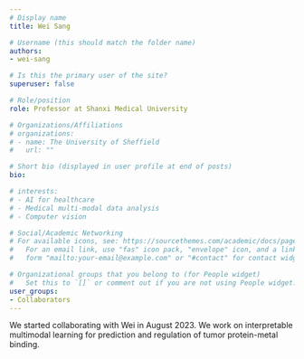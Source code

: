 ```yaml
---
# Display name
title: Wei Sang

# Username (this should match the folder name)
authors:
- wei-sang

# Is this the primary user of the site?
superuser: false

# Role/position
role: Professor at Shanxi Medical University

# Organizations/Affiliations
# organizations:
# - name: The University of Sheffield
#   url: ""

# Short bio (displayed in user profile at end of posts)
bio: 

# interests:
# - AI for healthcare
# - Medical multi-modal data analysis
# - Computer vision

# Social/Academic Networking
# For available icons, see: https://sourcethemes.com/academic/docs/page-builder/#icons
#   For an email link, use "fas" icon pack, "envelope" icon, and a link in the
#   form "mailto:your-email@example.com" or "#contact" for contact widget.

# Organizational groups that you belong to (for People widget)
#   Set this to `[]` or comment out if you are not using People widget.
user_groups:
- Collaborators
---
```


We started collaborating with Wei in August 2023. We work on interpretable multimodal learning for prediction and regulation of tumor protein-metal binding. 
